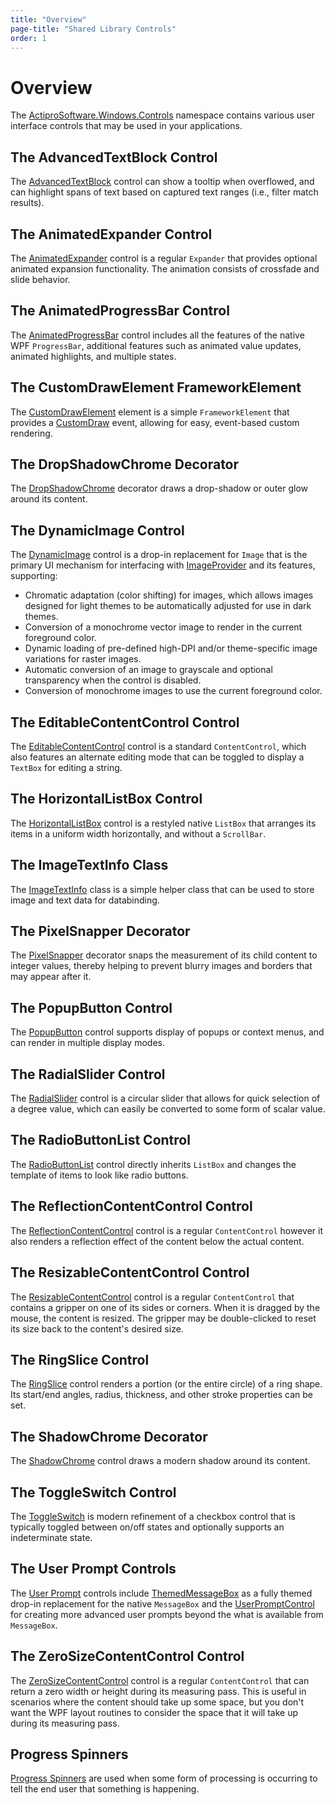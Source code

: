 ```yaml
---
title: "Overview"
page-title: "Shared Library Controls"
order: 1
---
```

# Overview

The [ActiproSoftware.Windows.Controls](xref:@ActiproUIRoot.Controls) namespace contains various user interface controls that may be used in your applications.

## The AdvancedTextBlock Control

The [AdvancedTextBlock](advancedtextblock.md) control can show a tooltip when overflowed, and can highlight spans of text based on captured text ranges (i.e., filter match results).

## The AnimatedExpander Control

The [AnimatedExpander](animatedexpander.md) control is a regular `Expander` that provides optional animated expansion functionality.  The animation consists of crossfade and slide behavior.

## The AnimatedProgressBar Control

The [AnimatedProgressBar](animatedprogressbar.md) control includes all the features of the native WPF `ProgressBar`, additional features such as animated value updates, animated highlights, and multiple states.

## The CustomDrawElement FrameworkElement

The [CustomDrawElement](customdrawelement.md) element is a simple `FrameworkElement` that provides a [CustomDraw](xref:@ActiproUIRoot.Controls.CustomDrawElement.CustomDraw) event, allowing for easy, event-based custom rendering.

## The DropShadowChrome Decorator

The [DropShadowChrome](dropshadowchrome.md) decorator draws a drop-shadow or outer glow around its content.

## The DynamicImage Control

The [DynamicImage](xref:@ActiproUIRoot.Controls.DynamicImage) control is a drop-in replacement for `Image` that is the primary UI mechanism for interfacing with [ImageProvider](xref:@ActiproUIRoot.Media.ImageProvider) and its features, supporting:

- Chromatic adaptation (color shifting) for images, which allows images designed for light themes to be automatically adjusted for use in dark themes.
- Conversion of a monochrome vector image to render in the current foreground color.
- Dynamic loading of pre-defined high-DPI and/or theme-specific image variations for raster images.
- Automatic conversion of an image to grayscale and optional transparency when the control is disabled.
- Conversion of monochrome images to use the current foreground color.

## The EditableContentControl Control

The [EditableContentControl](editablecontentcontrol.md) control is a standard `ContentControl`, which also features an alternate editing mode that can be toggled to display a `TextBox` for editing a string.

## The HorizontalListBox Control

The [HorizontalListBox](horizontallistbox.md) control is a restyled native `ListBox` that arranges its items in a uniform width horizontally, and without a `ScrollBar`.

## The ImageTextInfo Class

The [ImageTextInfo](imagetextinfo.md) class is a simple helper class that can be used to store image and text data for databinding.

## The PixelSnapper Decorator

The [PixelSnapper](pixelsnapper.md) decorator snaps the measurement of its child content to integer values, thereby helping to prevent blurry images and borders that may appear after it.

## The PopupButton Control

The [PopupButton](popupbutton.md) control supports display of popups or context menus, and can render in multiple display modes.

## The RadialSlider Control

The [RadialSlider](radialslider.md) control is a circular slider that allows for quick selection of a degree value, which can easily be converted to some form of scalar value.

## The RadioButtonList Control

The [RadioButtonList](radiobuttonlist.md) control directly inherits `ListBox` and changes the template of items to look like radio buttons.

## The ReflectionContentControl Control

The [ReflectionContentControl](reflectioncontentcontrol.md) control is a regular `ContentControl` however it also renders a reflection effect of the content below the actual content.

## The ResizableContentControl Control

The [ResizableContentControl](resizablecontentcontrol.md) control is a regular `ContentControl` that contains a gripper on one of its sides or corners.  When it is dragged by the mouse, the content is resized.  The gripper may be double-clicked to reset its size back to the content's desired size.

## The RingSlice Control

The [RingSlice](ringslice.md) control renders a portion (or the entire circle) of a ring shape.  Its start/end angles, radius, thickness, and other stroke properties can be set.

## The ShadowChrome Decorator

The [ShadowChrome](shadowchrome.md) control draws a modern shadow around its content.

## The ToggleSwitch Control

The [ToggleSwitch](toggle-switch.md) is modern refinement of a checkbox control that is typically toggled between on/off states and optionally supports an indeterminate state.

## The User Prompt Controls

The [User Prompt](user-prompt.md) controls include [ThemedMessageBox](xref:@ActiproUIRoot.Controls.ThemedMessageBox) as a fully themed drop-in replacement for the native `MessageBox` and the [UserPromptControl](xref:@ActiproUIRoot.Controls.UserPromptControl) for creating more advanced user prompts beyond the what is available from `MessageBox`.

## The ZeroSizeContentControl Control

The [ZeroSizeContentControl](zerosizecontentcontrol.md) control is a regular `ContentControl` that can return a zero width or height during its measuring pass.  This is useful in scenarios where the content should take up some space, but you don't want the WPF layout routines to consider the space that it will take up during its measuring pass.

## Progress Spinners

[Progress Spinners](progress-spinners.md) are used when some form of processing is occurring to tell the end user that something is happening.
